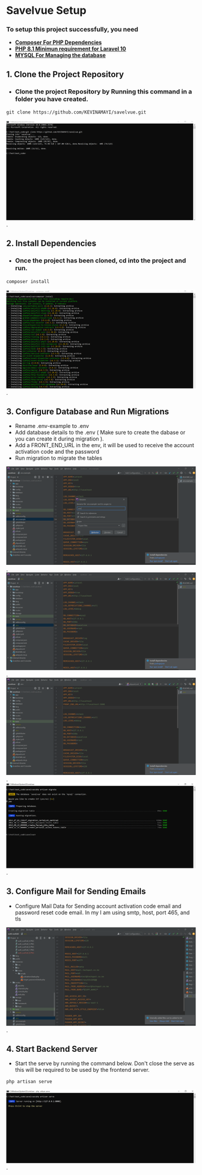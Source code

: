 # Savelvue Setup

### To setup this project successfully, you need

- **[Composer For PHP Dependencies](https://getcomposer.org/)**
- **[PHP 8.1 Minimun requirement for Laravel 10](https://www.apachefriends.org/download.html)**
- **[MYSQL For Managing the database](https://www.apachefriends.org/download.html/)**




## 1. Clone the Project Repository

- ### Clone the project Repository by Running this command in a folder you have created.
```
git clone https://github.com/KEVINAMAYI/savelvue.git 
```

![Cloning the Project](/installation_files/auth_scaffold_1.PNG "Cloning the Project").

## 2. Install Dependencies

- ### Once the project has been cloned, cd into the project and run.

```
composer install 
```

![Cloning the Project](/installation_files/auth_scaffold_2.PNG "Installing Dependencies").


## 3. Configure Database and Run Migrations

- Rename .env-example to .env
- Add database details to the .env ( Make sure to create the dabase or you can create it during migration ).
- Add a FRONT_END_URL in the env, it will be used to receive the account activation code and the password
- Run migration to migrate the tables

![Cloning the Project](/installation_files/auth_scaffold_3.PNG "Rename .env-example to .env").
![Cloning the Project](/installation_files/auth_scaffold_4.PNG "Add Database details").
![Cloning the Project](/installation_files/auth_scaffold_7.PNG "Add FRONT_END_URL to .env").
![Cloning the Project](/installation_files/auth_scaffold_5.PNG "Migrate the table").


## 3. Configure Mail for Sending Emails

- Configure Mail Data for Sending account activation code email and password reset code email. In my I am using smtp, host, port 465, and tls

![Cloning the Project](/installation_files/auth_scaffold_9.PNG "Rename .env-example to .env").





## 4. Start Backend Server
- Start the serve by running the command below. Don't close the serve as this will be required to be used by the frontend server.

```
php artisan serve
```
![Cloning the Project](/installation_files/auth_scaffold_6.PNG "Start server").


